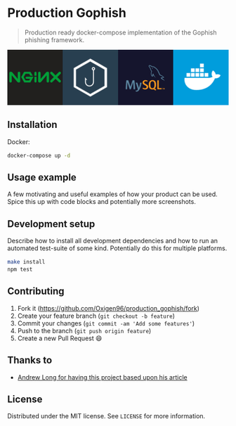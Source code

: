 # Production Gophish

> Production ready docker-compose implementation of the Gophish phishing framework.

![Production Gophish logo](logo.png)

## Installation

Docker:

```sh
docker-compose up -d
```

## Usage example

A few motivating and useful examples of how your product can be used. Spice this up with code blocks and potentially more screenshots.

<!-- _For more examples and usage, please refer to the [Wiki][wiki]._ -->

## Development setup

Describe how to install all development dependencies and how to run an automated test-suite of some kind. Potentially do this for multiple platforms.

```sh
make install
npm test
```

<!-- ## Release History
* 0.2.1
    * CHANGE: Update docs (module code remains unchanged)
* 0.2.0
    * CHANGE: Remove `setDefaultXYZ()`
    * ADD: Add `init()`
* 0.1.1
    * FIX: Crash when calling `baz()` (Thanks @GenerousContributorName!)
* 0.1.0
    * The first proper release
    * CHANGE: Rename `foo()` to `bar()`
* 0.0.1
    * Work in progress -->

## Contributing

1. Fork it (<https://github.com/Oxigen96/production_gophish/fork>)
2. Create your feature branch (`git checkout -b feature`)
3. Commit your changes (`git commit -am 'Add some features'`)
4. Push to the branch (`git push origin feature`)
5. Create a new Pull Request 😄

## Thanks to

- [Andrew Long for having this project based upon his article](https://medium.com/swlh/production-ready-gophish-with-nginx-mysql-and-docker-68db412d6cdd)

## License

Distributed under the MIT license. See ``LICENSE`` for more information.

[wiki]: https://github.com/Oxigen96/production_gophish/wiki